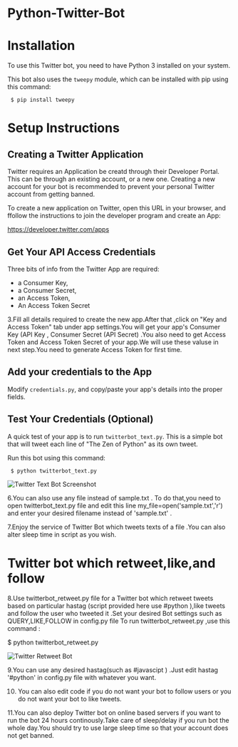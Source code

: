 # Python-Twitter-Bot

# Installation
To use this Twitter bot, you need to have Python 3 installed on your system.

This bot also uses the `tweepy` module, which can be installed with pip using this command:

```shell
 $ pip install tweepy
```

# Setup Instructions

## Creating a Twitter Application

Twitter requires an Application be creatd through their Developer Portal. This can be through an existing account, or a new one. Creating a new account for your bot is recommended to prevent your personal Twitter account from getting banned.

To create a new application on Twitter, open this URL in your browser, and ffollow the instructions to join the developer program and create an App:

https://developer.twitter.com/apps

## Get Your API Access Credentials

Three bits of info from the Twitter App are required:

* a Consumer Key,
* a Consumer Secret, 
* an Access Token, 
* An Access Token Secret

3.Fill all details required to create the new app.After that ,click on "Key and Access Token" tab under app settings.You will get your app's Consumer Key (API Key , Consumer Secret (API Secret) .You also need to get Access Token and Access Token Secret of your app.We will use these valuse in next step.You need to generate Access Token for first time.

## Add your credentials to the App

Modify `credentials.py`, and copy/paste your app's details into the proper fields.

## Test Your Credentials (Optional)

A quick test of your app is to run `twitterbot_text.py`. This is a simple bot that will tweet each line of "The Zen of Python" as its own tweet.

Run this bot using this command:

```shell
 $ python twitterbot_text.py 
```
 
 ![Twitter Text Bot Screenshot](https://github.com/gauravssnl/Python-Twitter-Bot/blob/master/twitter%20text%20bot.png)



6.You can also use any file instead of sample.txt . To do that,you need to open twitterbot_text.py file and edit this line my_file=open('sample.txt','r') and enter your desired filename instead of 'sample.txt' .



7.Enjoy the service of Twitter Bot which tweets texts of a file .You can also alter sleep time in script as you wish.







# Twitter bot which retweet,like,and follow

8.Use twitterbot_retweet.py file for a Twitter bot which retweet tweets based on particular hastag (script provided here use #python ),like tweets and follow the user who tweeted it .Set your desired Bot settings such as QUERY,LIKE,FOLLOW in config.py file  To run twitterbot_retweet.py ,use this command :

$ python twitterbot_retweet.py


![Twitter Retweet Bot](https://github.com/gauravssnl/Python-Twitter-Bot/blob/master/twitter%20retweet%20bot.png)



9.You can use any desired hastag(such as #javascipt ) .Just edit hastag '#python' in config.py file with whatever you want.


10. You can also edit code if you do not want your bot to follow  users or you do not want your bot  to like tweets.


11.You can also deploy Twitter bot on online based servers if you want to run the bot 24 hours continously.Take care of sleep/delay if you run bot the whole day.You should try to use large sleep time so that your account does not get banned.






